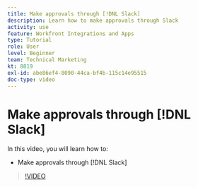 ```yaml
---
title: Make approvals through [!DNL Slack]
description: Learn how to make approvals through Slack
activity: use
feature: Workfront Integrations and Apps
type: Tutorial
role: User
level: Beginner
team: Technical Marketing
kt: 8819
exl-id: abe86ef4-8090-44ca-bf4b-115c14e95515
doc-type: video
---
```

# Make approvals through [!DNL Slack]

In this video, you will learn how to:

* Make approvals through [!DNL Slack]

>[!VIDEO](https://video.tv.adobe.com/v/335119/?quality=12)
